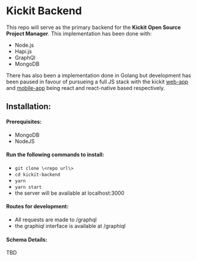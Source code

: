 # Kickit Backend
This repo will serve as the primary backend for the <b>Kickit Open Source Project Manager</b>. This implementation has been done with:

- Node.js
- Hapi.js
- GraphQl
- MongoDB


There has also been a implementation done in Golang but development has been paused in favour of pursueing a full JS stack with the kickit [web-app](http://www.github.com/nicklewanowicz/kickit-frontend) and [mobile-app]() being react and react-native based respectively. 

## Installation:

#### Prerequisites:
- MongoDB
- NodeJS

#### Run the following commands to install:

- `git clone \<repo url\>`
- `cd kickit-backend`
- `yarn`
- `yarn start`
- the server will be available at localhost:3000

#### Routes for development:

- All requests are made to /graphql
- the graphiql interface is available at /graphiql

#### Schema Details:

TBD
